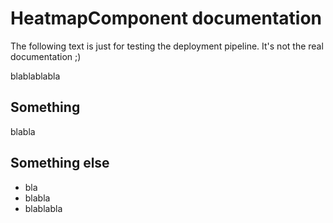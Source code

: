 # HeatmapComponent documentation

The following text is just for testing the deployment pipeline. It's not the real documentation ;)

blablablabla

## Something

blabla

## Something else

-   bla
-   blabla
-   blablabla
